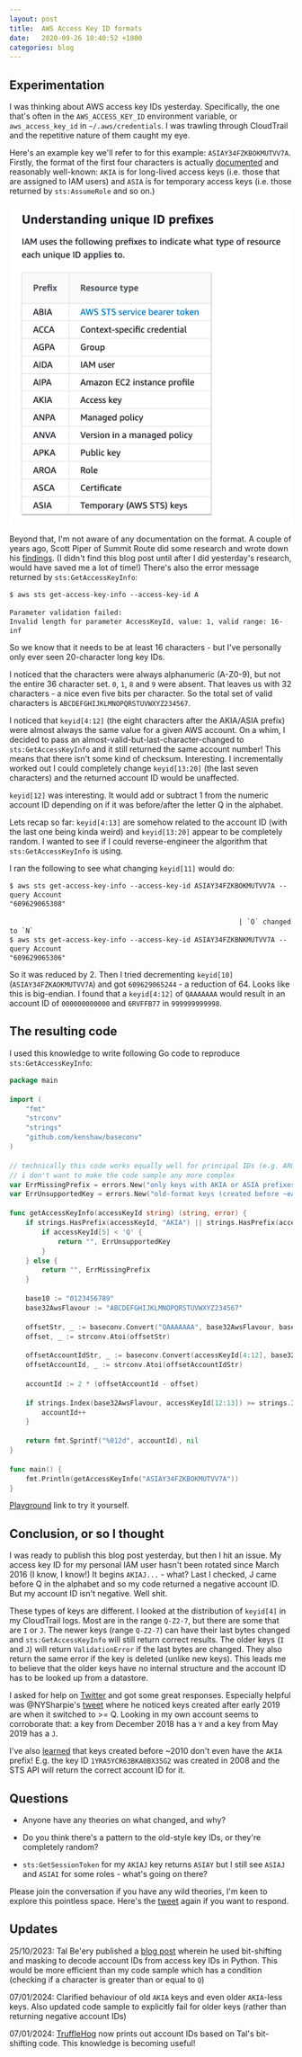 ```yaml
---
layout: post
title:  AWS Access Key ID formats
date:   2020-09-26 10:40:52 +1000
categories: blog
---
```


## Experimentation

I was thinking about AWS access key IDs yesterday. Specifically, the one that's
often in the `AWS_ACCESS_KEY_ID` environment variable, or `aws_access_key_id`
in `~/.aws/credentials`. I was trawling through CloudTrail and the repetitive
nature of them caught my eye.

Here's an example key we'll refer to for this example: `ASIAY34FZKBOKMUTVV7A`.
Firstly, the format of the first four characters is actually [documented][docs] and
reasonably well-known: `AKIA` is for long-lived access keys (i.e. those that are
assigned to IAM users) and `ASIA` is for temporary access keys (i.e. those returned
by `sts:AssumeRole` and so on.)

![screenshot](/assets/2020-09-26-iam-unique-id-prefixes.png)

Beyond that, I'm not aware of any documentation on the format. A couple of years 
ago, Scott Piper of Summit Route did some research and wrote down his [findings][scott].
(I didn't find this blog post until after I did yesterday's research, would have 
saved me a lot of time!) There's also the error message returned by `sts:GetAccessKeyInfo`:

```
$ aws sts get-access-key-info --access-key-id A

Parameter validation failed:
Invalid length for parameter AccessKeyId, value: 1, valid range: 16-inf
```

So we know that it needs to be at least 16 characters - but I've personally only
ever seen 20-character long key IDs.

I noticed that the characters were always alphanumeric (A-Z0-9), but not the 
entire 36 character set. `0`, `1`, `8` and `9` were absent. That leaves us with
32 characters - a nice even five bits per character. So the total set of valid
characters is `ABCDEFGHIJKLMNOPQRSTUVWXYZ234567`.

I noticed that `keyid[4:12]` (the eight characters after the AKIA/ASIA prefix)
were almost always the same value for a given AWS account. On a whim, I decided
to pass an almost-valid-but-last-character-changed to `sts:GetAccessKeyInfo` and
it still returned the same account number! This means that there isn't some kind
of checksum. Interesting. I incrementally worked out I could completely change
`keyid[13:20]` (the last seven characters) and the returned account ID would be
unaffected.

`keyid[12]` was interesting. It would add or subtract 1 from the numeric account
ID depending on if it was before/after the letter Q in the alphabet.

Lets recap so far: `keyid[4:13]` are somehow related to the account ID (with the
last one being kinda weird) and `keyid[13:20]` appear to be completely random.
I wanted to see if I could reverse-engineer the algorithm that `sts:GetAccessKeyInfo`
is using.

I ran the following to see what changing `keyid[11]` would do:

```
$ aws sts get-access-key-info --access-key-id ASIAY34FZKBOKMUTVV7A --query Account
"609629065308"

                                                         | `O` changed to `N`
$ aws sts get-access-key-info --access-key-id ASIAY34FZKBNKMUTVV7A --query Account
"609629065306"
```

So it was reduced by 2. Then I tried decrementing `keyid[10]` (`ASIAY34FZKAOKMUTVV7A`) 
and got `609629065244` - a reduction of 64. Looks like this is big-endian. I
found that a `keyid[4:12]` of `QAAAAAAA` would result in an account ID of 
`000000000000` and `6RVFFB77` in `999999999998`. 

## The resulting code

I used this knowledge to write following Go code to reproduce `sts:GetAccessKeyInfo`:

```go
package main

import (
	"fmt"
	"strconv"
	"strings"
	"github.com/kenshaw/baseconv"
)

// technically this code works equally well for principal IDs (e.g. AROA or AIDA prefixes) but
// i don't want to make the code sample any more complex
var ErrMissingPrefix = errors.New("only keys with AKIA or ASIA prefixes are supported")
var ErrUnsupportedKey = errors.New("old-format keys (created before ~early 2019) are unsupported")

func getAccessKeyInfo(accessKeyId string) (string, error) {
	if strings.HasPrefix(accessKeyId, "AKIA") || strings.HasPrefix(accessKeyId, "ASIA") {
		if accessKeyId[5] < 'Q' {
			return "", ErrUnsupportedKey
		}
	} else {
		return "", ErrMissingPrefix
	}

	base10 := "0123456789"
	base32AwsFlavour := "ABCDEFGHIJKLMNOPQRSTUVWXYZ234567"

	offsetStr, _ := baseconv.Convert("QAAAAAAA", base32AwsFlavour, base10)
	offset, _ := strconv.Atoi(offsetStr)

	offsetAccountIdStr, _ := baseconv.Convert(accessKeyId[4:12], base32AwsFlavour, base10)
	offsetAccountId, _ := strconv.Atoi(offsetAccountIdStr)

	accountId := 2 * (offsetAccountId - offset)

	if strings.Index(base32AwsFlavour, accessKeyId[12:13]) >= strings.Index(base32AwsFlavour, "Q") {
		accountId++
	}

	return fmt.Sprintf("%012d", accountId), nil
}

func main() {	
	fmt.Println(getAccessKeyInfo("ASIAY34FZKBOKMUTVV7A"))
}
```

[Playground][play] link to try it yourself.

## Conclusion, or so I thought

I was ready to publish this blog post yesterday, but then I hit an issue. My 
access key ID for my personal IAM user hasn't been rotated since March 2016 (I
know, I know!) It begins `AKIAJ...` - what? Last I checked, J came before Q in
the alphabet and so my code returned a negative account ID. But my account ID
isn't negative. Well shit.

These types of keys are different. I looked at the distribution of `keyid[4]` 
in my CloudTrail logs. Most are in the range `Q-Z2-7`, but there are some that 
are `I` or `J`. The newer keys (range `Q-Z2-7`) can have their last bytes changed
and `sts:GetAccessKeyInfo` will still return correct results. The older keys 
(`I` and `J`) will return `ValidationError` if the last bytes are changed. They
also return the same error if the key is deleted (unlike new keys). This leads 
me to believe that the older keys have no internal structure and the account ID 
has to be looked up from a datastore. 

I asked for help on [Twitter][tweet] and got some great responses. Especially 
helpful was @NYSharpie's [tweet][nysharpie] where he noticed keys created after 
early 2019 are when it switched to >= Q. Looking in my own account seems to
corroborate that: a key from December 2018 has a `Y` and a key from May 2019 
has a `J`.

I've also [learned][old-key] that keys created before ~2010 don't even have the 
`AKIA` prefix! E.g. the key ID `1YRA5YCR63BKA0BX35G2` was created in 2008 and
the STS API will return the correct account ID for it. 

## Questions

* Anyone have any theories on what changed, and why? 

* Do you think there's a pattern to the old-style key IDs, or they're completely random?

* `sts:GetSessionToken` for my `AKIAJ` key returns `ASIAY` but I still see `ASIAJ`
  and `ASIAI` for some roles - what's going on there?

Please join the conversation if you have any wild theories, I'm keen to explore
this pointless space. Here's the [tweet][tweet] again if you want to respond.

## Updates

25/10/2023: Tal Be'ery published a [blog post][tal-blog] wherein he used
bit-shifting and masking to decode account IDs from access key IDs in Python. 
This would be more efficient than my code sample which has a condition (checking
if a character is greater than or equal to `Q`)

07/01/2024: Clarified behaviour of old `AKIA` keys and even older `AKIA`-less 
keys. Also updated code sample to explicitly fail for older keys (rather than
returning negative account IDs)

07/01/2024: [TruffleHog][trufflehog] now prints out account IDs based on Tal's 
bit-shifting code. This knowledge is becoming useful!


[docs]: https://docs.aws.amazon.com/IAM/latest/UserGuide/reference_identifiers.html#identifiers-unique-ids
[scott]: https://summitroute.com/blog/2018/06/20/aws_security_credential_formats/
[play]: https://play.golang.org/p/-VgXwYUfRUC
[tweet]: https://twitter.com/__steele/status/1309419535569616901
[nysharpie]: https://twitter.com/NYSharpie/status/1309448974416457728
[old-key]: https://twitter.com/__steele/status/1742753372816728178
[tal-blog]: https://medium.com/@TalBeerySec/a-short-note-on-aws-key-id-f88cc4317489
[trufflehog]: https://trufflesecurity.com/blog/research-uncovers-aws-account-numbers-hidden-in-access-keys/
